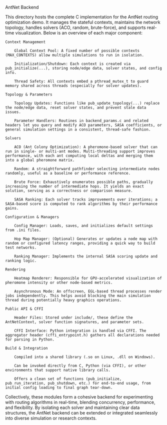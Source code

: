 AntNet Backend

This directory hosts the complete C implementation for the AntNet routing optimization demo.
It manages the stateful contexts, maintains the network topology, handles solvers (ACO, random, brute-force), and supports real-time visualization. Below is an overview of each major component:

    Context Management

        Global Context Pool: A fixed number of possible contexts (MAX_CONTEXTS) allow multiple simulations to run in isolation.

        Initialization/Shutdown: Each context is created via pub_initialize(...), storing node/edge data, solver states, and config info.

        Thread Safety: All contexts embed a pthread_mutex_t to guard memory shared across threads (especially for solver updates).

    Topology & Parameters

        Topology Updates: Functions like pub_update_topology(...) replace the node/edge data, reset solver states, and prevent stale data issues.

        Parameter Handlers: Routines in backend_params.c and related headers let you query and modify ACO parameters, SASA coefficients, or general simulation settings in a consistent, thread-safe fashion.

    Solvers

        ACO (Ant Colony Optimization): A pheromone-based solver that can run in single- or multi-ant modes. Multi-threading support improves performance, with each ant computing local deltas and merging them into a global pheromone matrix.

        Random: A straightforward pathfinder selecting intermediate nodes randomly, useful as a baseline or performance reference.

        Brute Force: Exhaustively enumerates possible paths, gradually increasing the number of intermediate hops. It yields an exact solution, serving as a correctness or comparison measure.

        SASA Ranking: Each solver tracks improvements over iterations; a SASA-based score is computed to rank algorithms by their performance gains.

    Configuration & Managers

        Config Manager: Loads, saves, and initializes default settings from .ini files.

        Hop Map Manager: (Optional) Generates or updates a node map with random or configured latency ranges, providing a quick way to build test networks.

        Ranking Manager: Implements the internal SASA scoring update and ranking logic.

    Rendering

        Heatmap Renderer: Responsible for GPU-accelerated visualization of pheromone intensity or other node-based metrics.

        Asynchronous Mode: An offscreen, EGL-based thread processes render jobs independently. This helps avoid blocking the main simulation thread during potentially heavy graphics operations.

    Public API & CFFI

        Header Files: Stored under include/, these define the AntNetContext, solver function signatures, and parameter sets.

        CFFI Interface: Python integration is handled via CFFI. The aggregator header (cffi_entrypoint.h) gathers all declarations needed for parsing in Python.

    Build & Integration

        Compiled into a shared library (.so on Linux, .dll on Windows).

        Can be invoked directly from C, Python (via CFFI), or other environments that support native library calls.

        Offers a clean set of functions (pub_initialize, pub_run_iteration, pub_shutdown, etc.) for end-to-end usage, from initial config loading to final graph tear-down.

Collectively, these modules form a cohesive backend for experimenting with routing algorithms in real-time, blending concurrency, performance, and flexibility. By isolating each solver and maintaining clear data structures, the AntNet backend can be extended or integrated seamlessly into diverse simulation or research contexts.